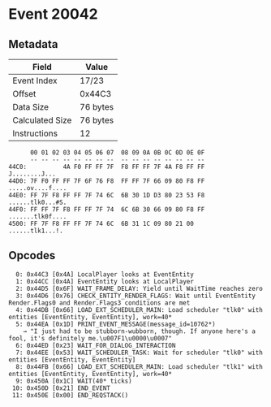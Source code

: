# Event 20042

## Metadata

| Field           | Value    |
|-----------------|----------|
| Event Index     | 17/23    |
| Offset          | 0x44C3   |
| Data Size       | 76 bytes |
| Calculated Size | 76 bytes |
| Instructions    | 12       |

```
      00 01 02 03 04 05 06 07  08 09 0A 0B 0C 0D 0E 0F
      -- -- -- -- -- -- -- --  -- -- -- -- -- -- -- --
44C0:          4A F0 FF FF 7F  F8 FF FF 7F 4A F8 FF FF     J........J...
44D0: 7F F0 FF FF 7F 6F 76 F8  FF FF 7F 66 09 80 F8 FF  .....ov....f....
44E0: FF 7F F8 FF FF 7F 74 6C  6B 30 1D D3 80 23 53 F8  ......tlk0...#S.
44F0: FF FF 7F F8 FF FF 7F 74  6C 6B 30 66 09 80 F8 FF  .......tlk0f....
4500: FF 7F F8 FF FF 7F 74 6C  6B 31 1C 09 80 21 00     ......tlk1...!. 
```

## Opcodes

```
  0: 0x44C3 [0x4A] LocalPlayer looks at EventEntity
  1: 0x44CC [0x4A] EventEntity looks at LocalPlayer
  2: 0x44D5 [0x6F] WAIT_FRAME_DELAY: Yield until WaitTime reaches zero
  3: 0x44D6 [0x76] CHECK_ENTITY_RENDER_FLAGS: Wait until EventEntity Render.Flags0 and Render.Flags3 conditions are met
  4: 0x44DB [0x66] LOAD_EXT_SCHEDULER_MAIN: Load scheduler "tlk0" with entities [EventEntity, EventEntity], work=40*
  5: 0x44EA [0x1D] PRINT_EVENT_MESSAGE(message_id=10762*)
    → "I just had to be stubborn-wubborn, though. If anyone here's a fool, it's definitely me.\u007F1\u0000\u0007"
  6: 0x44ED [0x23] WAIT_FOR_DIALOG_INTERACTION
  7: 0x44EE [0x53] WAIT_SCHEDULER_TASK: Wait for scheduler "tlk0" with entities [EventEntity, EventEntity]
  8: 0x44FB [0x66] LOAD_EXT_SCHEDULER_MAIN: Load scheduler "tlk1" with entities [EventEntity, EventEntity], work=40*
  9: 0x450A [0x1C] WAIT(40* ticks)
 10: 0x450D [0x21] END_EVENT
 11: 0x450E [0x00] END_REQSTACK()
```
